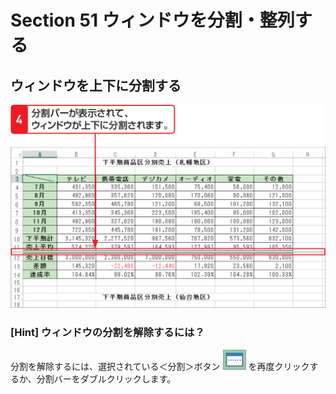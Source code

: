 # Section 51 ウィンドウを分割・整列する

## ウィンドウを上下に分割する

![](002.png)

### [Hint] ウィンドウの分割を解除するには？

分割を解除するには、選択されている＜分割＞ボタン ![](icon_split2.png) を再度クリックするか、分割バーをダブルクリックします。
